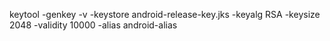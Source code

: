 keytool -genkey -v -keystore android-release-key.jks -keyalg RSA -keysize 2048 -validity 10000 -alias android-alias